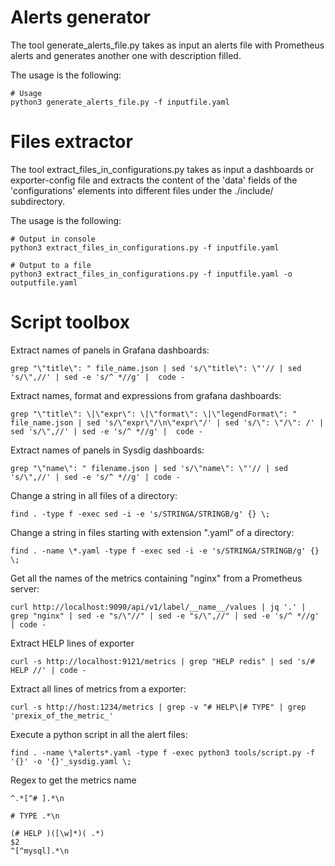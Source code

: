 # Alerts generator
The tool generate_alerts_file.py takes as input an alerts file with Prometheus alerts and generates another one with description filled. 

The usage is the following:
```
# Usage
python3 generate_alerts_file.py -f inputfile.yaml 

```
# Files extractor
The tool extract_files_in_configurations.py takes as input a dashboards or exporter-config file and extracts
the content of the 'data' fields of the 'configurations' elements into different files under the ./include/ subdirectory.

The usage is the following:
```
# Output in console
python3 extract_files_in_configurations.py -f inputfile.yaml 

# Output to a file
python3 extract_files_in_configurations.py -f inputfile.yaml -o outputfile.yaml
```

# Script toolbox

Extract names of panels in Grafana dashboards:
```
grep "\"title\": " file_name.json | sed 's/\"title\": \"'// | sed 's/\",//' | sed -e 's/^ *//g' |  code -
```

Extract names, format and expressions from grafana dashboards:
```
grep "\"title\": \|\"expr\": \|\"format\": \|\"legendFormat\": " file_name.json | sed 's/\"expr\"/\n\"expr\"/' | sed 's/\": \"/\": /' | sed 's/\",//' | sed -e 's/^ *//g' |  code -
```

Extract names of panels in Sysdig dashboards:
```
grep "\"name\": " filename.json | sed 's/\"name\": \"'// | sed 's/\",//' | sed -e 's/^ *//g' | code -
```

Change a string in all files of a directory:
```
find . -type f -exec sed -i -e 's/STRINGA/STRINGB/g' {} \;
```

Change a string in files starting with extension ".yaml" of a directory:
```
find . -name \*.yaml -type f -exec sed -i -e 's/STRINGA/STRINGB/g' {} \;
```

Get all the names of the metrics containing "nginx" from a Prometheus server: 
```
curl http://localhost:9090/api/v1/label/__name__/values | jq '.' | grep "nginx" | sed -e "s/\"//" | sed -e "s/\",//" | sed -e 's/^ *//g' | code -
```

Extract HELP lines of exporter
```
curl -s http://localhost:9121/metrics | grep "HELP redis" | sed 's/# HELP //' | code -
```

Extract all lines of metrics from a exporter:
```
curl -s http://host:1234/metrics | grep -v "# HELP\|# TYPE" | grep 'prexix_of_the_metric_'
```

Execute a python script in all the alert files: 
```
find . -name \*alerts*.yaml -type f -exec python3 tools/script.py -f '{}' -o '{}'_sysdig.yaml \;
```

Regex to get the metrics name

```
^.*[^# ].*\n

# TYPE .*\n

(# HELP )([\w]*)( .*)
$2
^[^mysql].*\n

```
